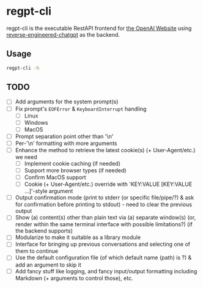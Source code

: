# regpt-cli

regpt-cli is the executable RestAPI frontend for [the OpenAI Website](https://chat.openai.com) using [reverse-engineered-chatgpt](https://github.com/Zai-Kun/reverse-engineered-chatgpt) as the backend.

## Usage

```sh
regpt-cli -h
```

## TODO

- [ ] Add arguments for the system prompt(s)
- [ ] Fix prompt's `EOFError` & `KeyboardInterrupt` handling
  - [ ] Linux
  - [ ] Windows
  - [ ] MacOS
- [ ] Prompt separation point other than '\n'
- [ ] Per-'\n' formatting with more arguments
- [ ] Enhance the method to retrieve the latest cookie(s) (+ User-Agent/etc.) we need
  - [ ] Implement cookie caching (if needed)
  - [ ] Support more browser types (if needed)
  - [ ] Confirm MacOS support
  - [ ] Cookie (+ User-Agent/etc.) override with 'KEY:VALUE [KEY:VALUE ...]'-style argument
- [ ] Output confirmation mode (print to stderr (or specific file/pipe/?) & ask for confirmation before printing to stdout) - need to clear the previous output
- [ ] Show (a) content(s) other than plain text via (a) separate window(s) (or, render within the same terminal interface with possible limitations?) (if the backend supports)
- [ ] Modularize to make it suitable as a library module
- [ ] Interface for bringing up previous conversations and selecting one of them to continue
- [ ] Use the default configuration file (of which default name (path) is ?) & add an argument to skip it
- [ ] Add fancy stuff like logging, and fancy input/output formatting including Markdown (+ arguments to control those), etc.
